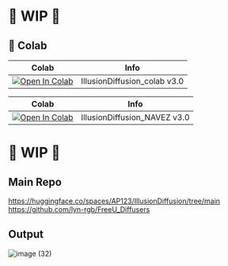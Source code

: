 # 🚦 WIP 🚦
## 🦒 Colab

| Colab | Info
| --- | --- |
[![Open In Colab](https://colab.research.google.com/assets/colab-badge.svg)](https://colab.research.google.com/github/Navezjt/NAVEZ_COLAB/blob/main/IllusionDiffusion-colab/IllusionDiffusion_colab.ipynb) | IllusionDiffusion_colab v3.0

| Colab | Info
| --- | --- |
[![Open In Colab](https://colab.research.google.com/assets/colab-badge.svg)](https://colab.research.google.com/github/Navezjt/NAVEZ_COLAB/blob/main/IllusionDiffusion-colab/Illusion_Diffusion_Google_Colab.ipynb) | IllusionDiffusion_NAVEZ v3.0

# 🚦 WIP 🚦

## Main Repo
https://huggingface.co/spaces/AP123/IllusionDiffusion/tree/main <br />
https://github.com/lyn-rgb/FreeU_Diffusers <br />

## Output

![image (32)](https://github.com/camenduru/IllusionDiffusion-colab/assets/54370274/ebf4d6df-b123-42c6-85a8-fbd99eae786d)
